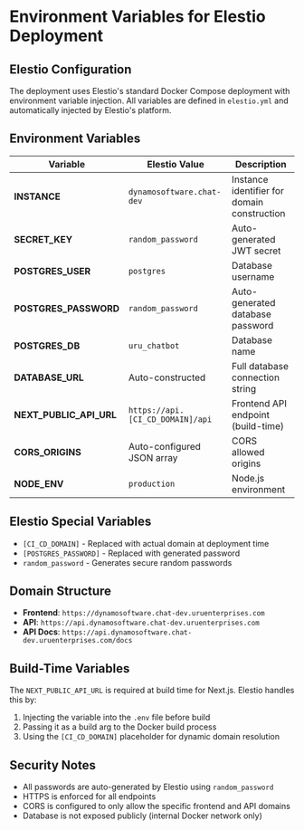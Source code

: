 # Environment Variables for Elestio Deployment

## Elestio Configuration

The deployment uses Elestio's standard Docker Compose deployment with environment variable injection. All variables are defined in `elestio.yml` and automatically injected by Elestio's platform.

## Environment Variables

| Variable | Elestio Value | Description |
|----------|---------------|-------------|
| **INSTANCE** | `dynamosoftware.chat-dev` | Instance identifier for domain construction |
| **SECRET_KEY** | `random_password` | Auto-generated JWT secret |
| **POSTGRES_USER** | `postgres` | Database username |
| **POSTGRES_PASSWORD** | `random_password` | Auto-generated database password |
| **POSTGRES_DB** | `uru_chatbot` | Database name |
| **DATABASE_URL** | Auto-constructed | Full database connection string |
| **NEXT_PUBLIC_API_URL** | `https://api.[CI_CD_DOMAIN]/api` | Frontend API endpoint (build-time) |
| **CORS_ORIGINS** | Auto-configured JSON array | CORS allowed origins |
| **NODE_ENV** | `production` | Node.js environment |

## Elestio Special Variables

- `[CI_CD_DOMAIN]` - Replaced with actual domain at deployment time
- `[POSTGRES_PASSWORD]` - Replaced with generated password
- `random_password` - Generates secure random passwords

## Domain Structure

- **Frontend**: `https://dynamosoftware.chat-dev.uruenterprises.com`
- **API**: `https://api.dynamosoftware.chat-dev.uruenterprises.com`
- **API Docs**: `https://api.dynamosoftware.chat-dev.uruenterprises.com/docs`

## Build-Time Variables

The `NEXT_PUBLIC_API_URL` is required at build time for Next.js. Elestio handles this by:
1. Injecting the variable into the `.env` file before build
2. Passing it as a build arg to the Docker build process
3. Using the `[CI_CD_DOMAIN]` placeholder for dynamic domain resolution

## Security Notes

- All passwords are auto-generated by Elestio using `random_password`
- HTTPS is enforced for all endpoints
- CORS is configured to only allow the specific frontend and API domains
- Database is not exposed publicly (internal Docker network only)
